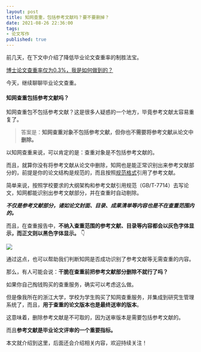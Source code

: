 ```yaml
---
layout: post
title: 知网查重，包括参考文献吗？要不要删掉？
date: 2021-08-26 22:36:00
tags: 
- 论文写作
published: true
---
```




前几天，在下文中介绍了降低毕业论文查重率的制胜法宝。

[博士论文查重率仅为0.3%，我是如何做到的？](https://mp.weixin.qq.com/s/WlUeU99UzMkT5-05pQjP-w)

今天，继续聊聊毕业论文查重。

#### 知网查重包括参考文献吗？

知网查重包不包括参考文献？这是很多人疑惑的一个地方，毕竟参考文献太容易重复了。

> 答案是：**知网查重对象不包括参考文献，但你也不需要将参考文献从论文中删除。**

以知网查重来说，可以肯定的是：查重对象是不包括参考文献的。

而且，就算你没有将参考文献从论文中删除，知网也是能正常识别出来参考文献部分的，前提是你的论文结构是规范的，而且按照[规范格式](https://m.lizhiweike.com/lecture2/20465115)引用了参考文献。

简单来说，按照学校要求的大纲架构和参考文献引用规范（GB/T-7714）去写论文，知网都能识别出参考文献部分，并在查重时自动剔除。

***不仅是参考文献部分，诸如论文封面、目录、成果清单等内容也是不在查重范围内的。***

而且，在查重报告中，**不纳入查重范围的参考文献、目录等内容都会以灰色字体显示，而正文则以黑色字体显示。** 👇

![](https://gitee.com/iseex/figurebed/raw/master/img/20210826162125.png)

通过这点，也可以帮助我们判断知网是否成功识别了参考文献等无需查重的内容。

那么，有人可能会说：**干脆在查重前把参考文献部分删除不就行了吗？**

如果你自己掏钱购买的查重服务，确实可以考虑这么做。

但是像我所在的浙江大学，学校为学生购买了知网查重服务，并集成到研究生管理系统了，而且，**用于查重的论文版本也是最终送审的版本**。

这意味着，删除参考文献是不可取的，因为送审版本是需要包括参考文献的。

而且**参考文献是毕业论文评审的一个重要指标。**

本文就介绍到这里，后面还会介绍相关内容，欢迎持续关注！